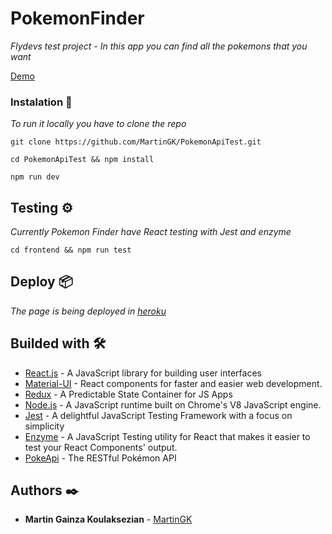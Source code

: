 # PokemonFinder

_Flydevs test project - In this app you can find all the pokemons that you want_

 [Demo](https://pokemonfinder-martingk.herokuapp.com/)

### Instalation 🔧

_To run it locally you have to clone the repo_

```
git clone https://github.com/MartinGK/PokemonApiTest.git
```

```
cd PokemonApiTest && npm install
```

```
npm run dev
```

## Testing ⚙️

_Currently Pokemon Finder have React testing with Jest and enzyme_

```
cd frontend && npm run test
```

## Deploy 📦

_The page is being deployed in [heroku](https://pokemonfinder-martingk.herokuapp.com/)_

## Builded with 🛠️

* [React.js](https://reactjs.org/) - A JavaScript library for building user interfaces
* [Material-UI](https://material-ui.com/) - React components for faster and easier web development.
* [Redux](https://redux.js.org/) - A Predictable State Container for JS Apps
* [Node.js](https://nodejs.org/en/) - A JavaScript runtime built on Chrome's V8 JavaScript engine.
* [Jest](https://jestjs.io/) - A delightful JavaScript Testing Framework with a focus on simplicity
* [Enzyme](https://enzymejs.github.io/enzyme/?utm_source=next.36kr.com) - A JavaScript Testing utility for React that makes it easier to test your React Components' output.
* [PokeApi](https://pokeapi.co/) - The RESTful Pokémon API

## Authors ✒️

* **Martin Gainza Koulaksezian** - [MartinGK](https://github.com/MartinGK)